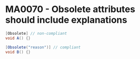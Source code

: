 # MA0070 - Obsolete attributes should include explanations

````csharp
[Obsolete] // non-compliant
void A() {}

[Obsolete("reason")] // compliant
void B() {}
````
